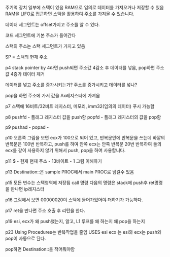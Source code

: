 주기억 장치 일부에 스택이 있음
RAM으로 임의로 데이터를 가져오거나 저장할 수 있음
RAM을 LIFO로 접근하면 스택을 활용하여 주소를 가져올 수 있습니다.


데이터 세그먼트는 offset가지고 주소를 알 수 있다.

코드 세그먼트에 기본 주소가 들어간다

스택의 주소는 스택 세그먼트가 가지고 있음

SP = 스택의 현재 주소


p4
stack pointer by 4라면 push되면 주소값 4감소 후 데이터를 넣음, pop하면 주소값 4증가 데이터 제거

데이터를 넣고 주소를 증가시키는가? 주소를 증가시키고 데이터를 넣나? 

pop을 하면 주소에 가서 값을 Ax레지스터에 가져옴

p7
스택에 16비트/32비트 레지스터, 메모리,  imm32(임의의 데이터) 푸시 가능함

p8
pushfd - 플래그 레지스터 값을 push함
popfd - 플래그 레지스터의 값을 pop함

p9
pushad - 
popad -

p10
오른쪽 그림을 보면 ecx가 100으로 되어 있고, 반복문안에 반복문을 쓰는데 바깥의 반복문은 100번 반복하고, push를 하여 안쪽 ecx는 안쪽 반복문 20번 반복하여 둘의 ecx를 같이 사용하지 않기 위해서 push, pop을 하여 사용합니다.

p11
$ - 현재 
현재 주소 - 13바이트 - 1
그림 이해하기

p13
Destination::은 sample PROC에서 main PROC로 넘길수 있음

p15
모든 변수는 스택영역에 저장됨
call 명령 다음의 명령은 stack에 push후 ret명령을 만나면 ip레지스터

p16
그림에서 보면 00000020이 스택에 들어가있어야 더하기가 가능하다.

p17
ret을 만나면 주소 호출 후 리턴을 한다.

p19
esi, ecx가 왜 push했는지, 알고, L1 루프를 왜 하는지 왜 pop을 하는지

p23
 Using Procedures는 반복작업을 줄임
 USES esi ecx 는 esi와 ecx는 push와 pop이 자동으로 된다.

 pop하면 Destination::을 적어줘야함









